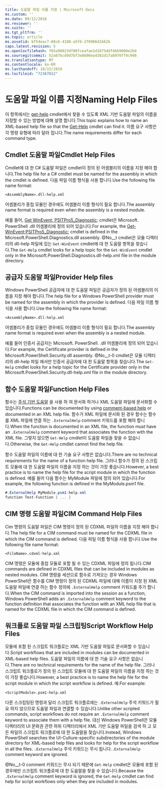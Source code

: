 ```yaml
---
title: 도움말 파일 이름 지정 | Microsoft Docs
ms.custom: ''
ms.date: 09/12/2016
ms.reviewer: ''
ms.suite: ''
ms.tgt_pltfrm: ''
ms.topic: article
ms.assetid: bf54eac7-88c6-4108-a5f6-2f0906d1662b
caps.latest.revision: 5
ms.openlocfilehash: f65a90023df88fceafae1d1875ddf46b9088e2b8
ms.sourcegitcommit: 52a67bcd9d7bf3e8600ea4302d1fa8970ff9c998
ms.translationtype: MT
ms.contentlocale: ko-KR
ms.lasthandoff: 10/15/2019
ms.locfileid: "72367012"
---
```

# <a name="naming-help-files"></a><span data-ttu-id="15aad-102">도움말 파일 이름 지정</span><span class="sxs-lookup"><span data-stu-id="15aad-102">Naming Help Files</span></span>

<span data-ttu-id="15aad-103">이 항목에서는 [get-help](/powershell/module/Microsoft.PowerShell.Core/Get-Help) cmdlet에서 찾을 수 있도록 XML 기반 도움말 파일의 이름을 지정할 수 있는 방법에 대해 설명 합니다.</span><span class="sxs-lookup"><span data-stu-id="15aad-103">This topic explains how to name an XML-based help file so that the [Get-Help](/powershell/module/Microsoft.PowerShell.Core/Get-Help) cmdlet can find it.</span></span> <span data-ttu-id="15aad-104">이름 요구 사항은 각 명령 유형에 따라 달라 집니다.</span><span class="sxs-lookup"><span data-stu-id="15aad-104">The name requirements differ for each command type.</span></span>

## <a name="cmdlet-help-files"></a><span data-ttu-id="15aad-105">Cmdlet 도움말 파일</span><span class="sxs-lookup"><span data-stu-id="15aad-105">Cmdlet Help Files</span></span>

<span data-ttu-id="15aad-106">Cmdlet에 대 한 C# 도움말 파일은 cmdlet이 정의 된 어셈블리의 이름을 지정 해야 합니다.</span><span class="sxs-lookup"><span data-stu-id="15aad-106">The help file for a C# cmdlet must be named for the assembly in which the cmdlet is defined.</span></span> <span data-ttu-id="15aad-107">다음 파일 이름 형식을 사용 합니다.</span><span class="sxs-lookup"><span data-stu-id="15aad-107">Use the following file name format:</span></span>

```
<AssemblyName>.dll-help.xml
```

<span data-ttu-id="15aad-108">어셈블리가 중첩 모듈인 경우에도 어셈블리 이름 형식이 필요 합니다.</span><span class="sxs-lookup"><span data-stu-id="15aad-108">The assembly name format is required even when the assembly is a nested module.</span></span>

<span data-ttu-id="15aad-109">예를 들어, [Get WinEvent; PSITPro5_Diagnostic;](/powershell/module/Microsoft.PowerShell.Diagnostics/Get-WinEvent) cmdlet은 Microsoft. PowerShell .dll 어셈블리에 정의 되어 있습니다.</span><span class="sxs-lookup"><span data-stu-id="15aad-109">For example, the [Get-WinEvent;PSITPro5_Diagnostic;](/powershell/module/Microsoft.PowerShell.Diagnostics/Get-WinEvent) cmdlet is defined in the Microsoft.PowerShell.Diagnostics.dll assembly.</span></span> <span data-ttu-id="15aad-110">@No__t cmdlet은 모듈 디렉터리의 dll-help 파일에 있는 `Get-WinEvent` cmdlet에 대 한 도움말 항목을 찾습니다.</span><span class="sxs-lookup"><span data-stu-id="15aad-110">The `Get-Help` cmdlet looks for a help topic for the `Get-WinEvent` cmdlet only in the Microsoft.PowerShell.Diagnostics.dll-help.xml file in the module directory.</span></span>

## <a name="provider-help-files"></a><span data-ttu-id="15aad-111">공급자 도움말 파일</span><span class="sxs-lookup"><span data-stu-id="15aad-111">Provider Help files</span></span>

<span data-ttu-id="15aad-112">Windows PowerShell 공급자에 대 한 도움말 파일은 공급자가 정의 된 어셈블리의 이름을 지정 해야 합니다.</span><span class="sxs-lookup"><span data-stu-id="15aad-112">The help file for a Windows PowerShell provider must be named for the assembly in which the provider is defined.</span></span> <span data-ttu-id="15aad-113">다음 파일 이름 형식을 사용 합니다.</span><span class="sxs-lookup"><span data-stu-id="15aad-113">Use the following file name format:</span></span>

```
<AssemblyName>.dll-help.xml
```

<span data-ttu-id="15aad-114">어셈블리가 중첩 모듈인 경우에도 어셈블리 이름 형식이 필요 합니다.</span><span class="sxs-lookup"><span data-stu-id="15aad-114">The assembly name format is required even when the assembly is a nested module.</span></span>

<span data-ttu-id="15aad-115">예를 들어 인증서 공급자는 Microsoft. PowerShell. .dll 어셈블리에 정의 되어 있습니다.</span><span class="sxs-lookup"><span data-stu-id="15aad-115">For example, the Certificate provider is defined in the Microsoft.PowerShell.Security.dll assembly.</span></span> <span data-ttu-id="15aad-116">@No__t-0 cmdlet은 모듈 디렉터리의 dll-help 파일 에서만 인증서 공급자에 대 한 도움말 항목을 찾습니다.</span><span class="sxs-lookup"><span data-stu-id="15aad-116">The `Get-Help` cmdlet looks for a help topic for the Certificate provider only in the Microsoft.PowerShell.Security.dll-help.xml file in the module directory.</span></span>

## <a name="function-help-files"></a><span data-ttu-id="15aad-117">함수 도움말 파일</span><span class="sxs-lookup"><span data-stu-id="15aad-117">Function Help Files</span></span>

<span data-ttu-id="15aad-118">함수는 [주석 기반 도움말](/powershell/module/microsoft.powershell.core/about/about_comment_based_help) 을 사용 하 여 문서화 하거나 XML 도움말 파일에 문서화할 수 있습니다.</span><span class="sxs-lookup"><span data-stu-id="15aad-118">Functions can be documented by using [comment-based help](/powershell/module/microsoft.powershell.core/about/about_comment_based_help) or documented in an XML help file.</span></span> <span data-ttu-id="15aad-119">함수가 XML 파일에 문서화 된 경우 함수는 함수를 XML 파일에 연결 하는 `.ExternalHelp` comment 키워드를 포함 해야 합니다.</span><span class="sxs-lookup"><span data-stu-id="15aad-119">When the function is documented in an XML file, the function must have an `.ExternalHelp` comment keyword that associates the function with the XML file.</span></span> <span data-ttu-id="15aad-120">그렇지 않으면 `Get-Help` cmdlet이 도움말 파일을 찾을 수 없습니다.</span><span class="sxs-lookup"><span data-stu-id="15aad-120">Otherwise, the `Get-Help` cmdlet cannot find the help file.</span></span>

<span data-ttu-id="15aad-121">함수 도움말 파일의 이름에 대 한 기술 요구 사항은 없습니다.</span><span class="sxs-lookup"><span data-stu-id="15aad-121">There are no technical requirements for the name of a function help file.</span></span> <span data-ttu-id="15aad-122">그러나 함수가 정의 된 스크립트 모듈에 대 한 도움말 파일의 이름을 지정 하는 것이 가장 좋습니다.</span><span class="sxs-lookup"><span data-stu-id="15aad-122">However, a best practice is to name the help file for the script module in which the function is defined.</span></span> <span data-ttu-id="15aad-123">예를 들어 다음 함수는 MyModule 파일에 정의 되어 있습니다.</span><span class="sxs-lookup"><span data-stu-id="15aad-123">For example, the following function is defined in the MyModule.psm1 file.</span></span>

```csharp
#.ExternalHelp MyModule.psm1-help.xml
function Test-Function { ... }
```

## <a name="cim-command-help-files"></a><span data-ttu-id="15aad-124">CIM 명령 도움말 파일</span><span class="sxs-lookup"><span data-stu-id="15aad-124">CIM Command Help Files</span></span>

<span data-ttu-id="15aad-125">Cim 명령의 도움말 파일은 CIM 명령이 정의 된 CDXML 파일의 이름을 지정 해야 합니다.</span><span class="sxs-lookup"><span data-stu-id="15aad-125">The help file for a CIM command must be named for the CDXML file in which the CIM command is defined.</span></span> <span data-ttu-id="15aad-126">다음 파일 이름 형식을 사용 합니다.</span><span class="sxs-lookup"><span data-stu-id="15aad-126">Use the following file name format:</span></span>

```
<FileName>.cdxml-help.xml
```

<span data-ttu-id="15aad-127">CIM 명령은 모듈에 중첩 모듈로 포함 될 수 있는 CDXML 파일에 정의 됩니다.</span><span class="sxs-lookup"><span data-stu-id="15aad-127">CIM commands are defined in CDXML files that can be included in modules as nested modules.</span></span> <span data-ttu-id="15aad-128">CIM 명령을 세션으로 함수로 가져오는 경우 Windows PowerShell은 함수를 CIM 명령이 정의 된 CDXML 파일에 대해 이름이 지정 된 XML 도움말 파일에 연결 하는 함수 정의에 `.ExternalHelp` comment 키워드를 추가 합니다.</span><span class="sxs-lookup"><span data-stu-id="15aad-128">When the CIM command is imported into the session as a function, Windows PowerShell adds an `.ExternalHelp` comment keyword to the function definition that associates the function with an XML help file that is named for the CDXML file in which the CIM command is defined.</span></span>

## <a name="script-workflow-help-files"></a><span data-ttu-id="15aad-129">워크플로 도움말 파일 스크립팅</span><span class="sxs-lookup"><span data-stu-id="15aad-129">Script Workflow Help Files</span></span>

<span data-ttu-id="15aad-130">모듈에 포함 된 스크립트 워크플로는 XML 기반 도움말 파일로 문서화할 수 있습니다.</span><span class="sxs-lookup"><span data-stu-id="15aad-130">Script workflows that are included in modules can be documented in XML-based help files.</span></span> <span data-ttu-id="15aad-131">도움말 파일의 이름에 대 한 기술 요구 사항은 없습니다.</span><span class="sxs-lookup"><span data-stu-id="15aad-131">There are no technical requirements for the name of the help file.</span></span> <span data-ttu-id="15aad-132">그러나 스크립트 워크플로가 정의 된 스크립트 모듈에 대 한 도움말 파일의 이름을 지정 하는 것이 가장 좋습니다.</span><span class="sxs-lookup"><span data-stu-id="15aad-132">However, a best practice is to name the help file for the script module in which the script workflow is defined.</span></span> <span data-ttu-id="15aad-133">예:</span><span class="sxs-lookup"><span data-stu-id="15aad-133">For example:</span></span>

```
<ScriptModule>.psm1-help.xml
```

<span data-ttu-id="15aad-134">다른 스크립팅된 명령과 달리 스크립트 워크플로에는 `.ExternalHelp` 주석 키워드가 필요 하지 않으므로 도움말 파일과 연결할 수 있습니다.</span><span class="sxs-lookup"><span data-stu-id="15aad-134">Unlike other scripted commands, script workflows do not require an `.ExternalHelp` comment keyword to associate them with a help file.</span></span> <span data-ttu-id="15aad-135">대신 Windows PowerShell은 모듈 디렉터리의 UI 문화권 관련 하위 디렉터리에서 XML 기반 도움말 파일을 검색 하 고 모든 파일의 스크립트 워크플로에 대 한 도움말을 찾습니다.</span><span class="sxs-lookup"><span data-stu-id="15aad-135">Instead, Windows PowerShell searches the UI-Culture-specific subdirectories of the module directory for XML-based help files and looks for help for the script workflow in all the files.</span></span> <span data-ttu-id="15aad-136">`.ExternalHelp` 주석 키워드는 무시 됩니다.</span><span class="sxs-lookup"><span data-stu-id="15aad-136">`.ExternalHelp` comment keyword are ignored.</span></span>

<span data-ttu-id="15aad-137">@No__t-0 comment 키워드는 무시 되기 때문에 `Get-Help` cmdlet은 모듈에 포함 된 경우에만 스크립트 워크플로에 대 한 도움말을 찾을 수 있습니다.</span><span class="sxs-lookup"><span data-stu-id="15aad-137">Because the `.ExternalHelp` comment keyword is ignored, the `Get-Help` cmdlet can find help for script workflows only when they are included in modules.</span></span>